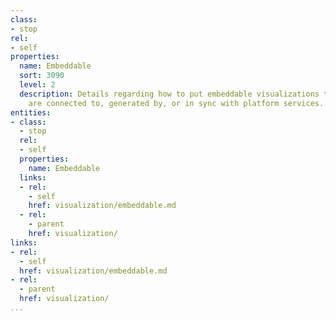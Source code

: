 ```yaml
---
class:
- stop
rel:
- self
properties:
  name: Embeddable
  sort: 3090
  level: 2
  description: Details regarding how to put embeddable visualizations to use that
    are connected to, generated by, or in sync with platform services.
entities:
- class:
  - stop
  rel:
  - self
  properties:
    name: Embeddable
  links:
  - rel:
    - self
    href: visualization/embeddable.md
  - rel:
    - parent
    href: visualization/
links:
- rel:
  - self
  href: visualization/embeddable.md
- rel:
  - parent
  href: visualization/
...
```

